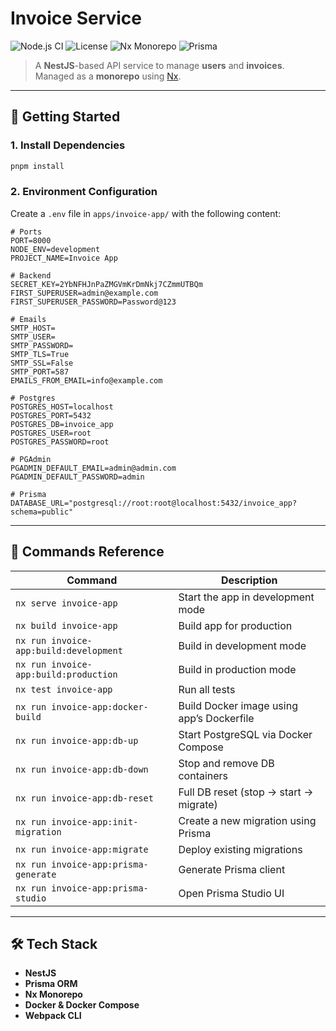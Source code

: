 # Invoice Service

![Node.js CI](https://img.shields.io/badge/Node.js-Enabled-green)
![License](https://img.shields.io/badge/license-MIT-blue.svg)
![Nx Monorepo](https://img.shields.io/badge/Nx-Monorepo-blue)
![Prisma](https://img.shields.io/badge/Prisma-ORM-green)

> A **NestJS**-based API service to manage **users** and **invoices**.
> Managed as a **monorepo** using [Nx](https://nx.dev/).

---

## 🚀 Getting Started

### 1. Install Dependencies

```bash
pnpm install
```

### 2. Environment Configuration

Create a `.env` file in `apps/invoice-app/` with the following content:

```env
# Ports
PORT=8000
NODE_ENV=development
PROJECT_NAME=Invoice App

# Backend
SECRET_KEY=2YbNFHJnPaZMGVmKrDmNkj7CZmmUTBQm
FIRST_SUPERUSER=admin@example.com
FIRST_SUPERUSER_PASSWORD=Password@123

# Emails
SMTP_HOST=
SMTP_USER=
SMTP_PASSWORD=
SMTP_TLS=True
SMTP_SSL=False
SMTP_PORT=587
EMAILS_FROM_EMAIL=info@example.com

# Postgres
POSTGRES_HOST=localhost
POSTGRES_PORT=5432
POSTGRES_DB=invoice_app
POSTGRES_USER=root
POSTGRES_PASSWORD=root

# PGAdmin
PGADMIN_DEFAULT_EMAIL=admin@admin.com
PGADMIN_DEFAULT_PASSWORD=admin

# Prisma
DATABASE_URL="postgresql://root:root@localhost:5432/invoice_app?schema=public"
```

---

## 🔧 Commands Reference

| Command                                | Description                               |
| -------------------------------------- | ----------------------------------------- |
| `nx serve invoice-app`                 | Start the app in development mode         |
| `nx build invoice-app`                 | Build app for production                  |
| `nx run invoice-app:build:development` | Build in development mode                 |
| `nx run invoice-app:build:production`  | Build in production mode                  |
| `nx test invoice-app`                  | Run all tests                             |
| `nx run invoice-app:docker-build`      | Build Docker image using app’s Dockerfile |
| `nx run invoice-app:db-up`             | Start PostgreSQL via Docker Compose       |
| `nx run invoice-app:db-down`           | Stop and remove DB containers             |
| `nx run invoice-app:db-reset`          | Full DB reset (stop → start → migrate)    |
| `nx run invoice-app:init-migration`    | Create a new migration using Prisma       |
| `nx run invoice-app:migrate`           | Deploy existing migrations                |
| `nx run invoice-app:prisma-generate`   | Generate Prisma client                    |
| `nx run invoice-app:prisma-studio`     | Open Prisma Studio UI                     |

---

## 🛠️ Tech Stack

- **NestJS**
- **Prisma ORM**
- **Nx Monorepo**
- **Docker & Docker Compose**
- **Webpack CLI**
